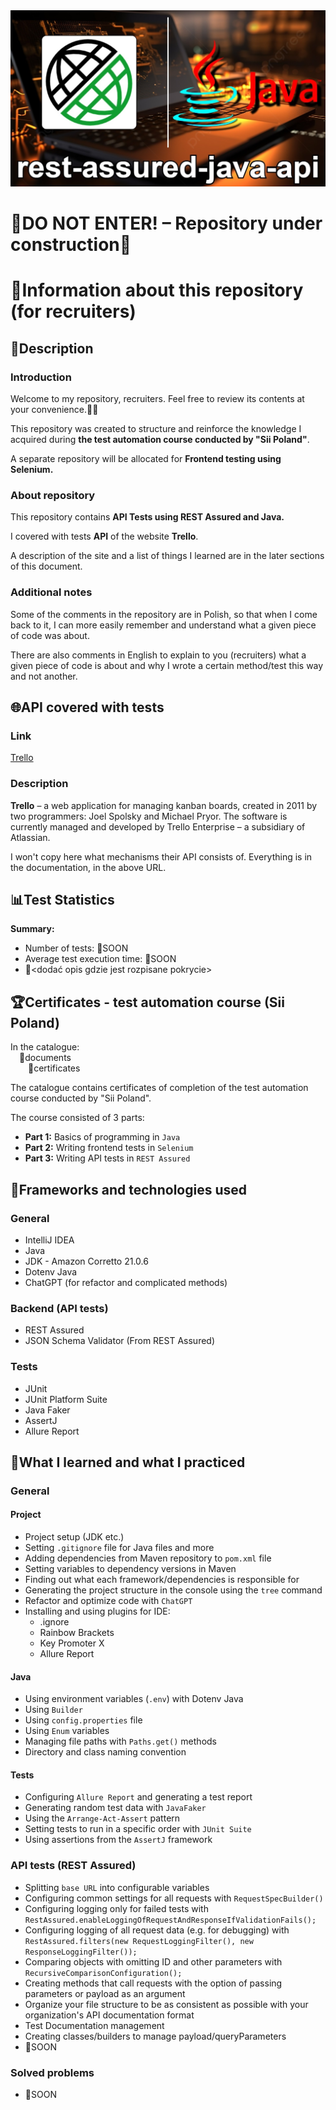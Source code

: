 <div align="center">
  <img src="project_banner.jpeg" alt="project banner, rest assured and java logo, project name">
</div>

# 🚧DO NOT ENTER! – Repository under construction🚧

# 📑Information about this repository (for recruiters)

## 📄Description

### Introduction

Welcome to my repository, recruiters. Feel free to review its contents at your convenience.🙋‍♂️

This repository was created to structure and reinforce the knowledge I acquired during **the test automation course
conducted by "Sii Poland"**.

A separate repository will be allocated for **Frontend testing using Selenium.**

### About repository

This repository contains **API Tests using REST Assured and Java.**

I covered with tests **API** of the website **Trello**.

A description of the site and a list of things I learned are in the later sections of this document.

### Additional notes

Some of the comments in the repository are in Polish, so that when I come back to it, I can more easily remember and
understand what a given piece of code was about.

There are also comments in English to explain to you (recruiters) what a given piece of code is about and why I wrote
a certain method/test this way and not another.

## 🌐API covered with tests

### Link

[Trello](https://developer.atlassian.com/cloud/trello/rest/api-group-actions/#api-group-actions)

### Description

**Trello** – a web application for managing kanban boards, created in 2011 by two programmers: Joel Spolsky
and Michael Pryor. The software is currently managed and developed by Trello Enterprise – a subsidiary of Atlassian.

I won't copy here what mechanisms their API consists of. Everything is in the documentation, in the above URL.

## 📊Test Statistics

**Summary:**
  - Number of tests: 🔴SOON
  - Average test execution time: 🔴SOON
  - 🔴\<dodać opis gdzie jest rozpisane pokrycie\>

## 🏆Certificates - test automation course (Sii Poland)

In the catalogue:  
&emsp;📁documents  
&emsp;&emsp;📁certificates

The catalogue contains certificates of completion of the test automation course conducted by "Sii Poland".

The course consisted of 3 parts:

- **Part 1:** Basics of programming in `Java`
- **Part 2:** Writing frontend tests in `Selenium`
- **Part 3:** Writing API tests in `REST Assured`

## 🧰Frameworks and technologies used

### General

- IntelliJ IDEA
- Java
- JDK - Amazon Corretto 21.0.6
- Dotenv Java
- ChatGPT (for refactor and complicated methods)

### Backend (API tests)

- REST Assured
- JSON Schema Validator (From REST Assured)

### Tests

- JUnit
- JUnit Platform Suite
- Java Faker
- AssertJ
- Allure Report

## 🎯What I learned and what I practiced

### General

#### Project

- Project setup (JDK etc.)
- Setting `.gitignore` file for Java files and more
- Adding dependencies from Maven repository to `pom.xml` file
- Setting variables to dependency versions in Maven
- Finding out what each framework/dependencies is responsible for
- Generating the project structure in the console using the `tree` command
- Refactor and optimize code with `ChatGPT`
- Installing and using plugins for IDE:
    - .ignore
    - Rainbow Brackets
    - Key Promoter X
    - Allure Report

#### Java

- Using environment variables (`.env`) with Dotenv Java
- Using `Builder`
- Using `config.properties` file
- Using `Enum` variables
- Managing file paths with `Paths.get()` methods
- Directory and class naming convention

#### Tests

- Configuring `Allure Report` and generating a test report
- Generating random test data with `JavaFaker`
- Using the `Arrange-Act-Assert` pattern
- Setting tests to run in a specific order with `JUnit Suite`
- Using assertions from the `AssertJ` framework

### API tests (REST Assured)

- Splitting `base URL` into configurable variables
- Configuring common settings for all requests with `RequestSpecBuilder()`
- Configuring logging only for failed tests with `RestAssured.enableLoggingOfRequestAndResponseIfValidationFails();`
- Configuring logging of all request data (e.g. for debugging) with `RestAssured.filters(new RequestLoggingFilter(), new ResponseLoggingFilter());`
- Comparing objects with omitting ID and other parameters with `RecursiveComparisonConfiguration();`
- Creating methods that call requests with the option of passing parameters or payload as an argument
- Organize your file structure to be as consistent as possible with your organization's API documentation format
- Test Documentation management
- Creating classes/builders to manage payload/queryParameters
- 🔴SOON

### Solved problems

- 🔴SOON
